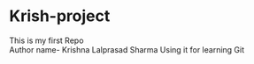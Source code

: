 # Krish-project
This is my first Repo
<br>
<h> Author name- Krishna Lalprasad Sharma </hr>
Using it for learning Git

